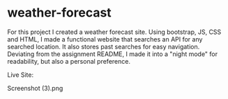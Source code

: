 # weather-forecast
For this project I created a weather forecast site. Using bootstrap, JS, CSS and HTML, I made a functional website that searches an API for any searched location. It also stores past searches for easy navigation. Deviating from the assignment README, I made it into a "night mode" for readability, but also a personal preference.

Live Site: 

Screenshot (3).png
